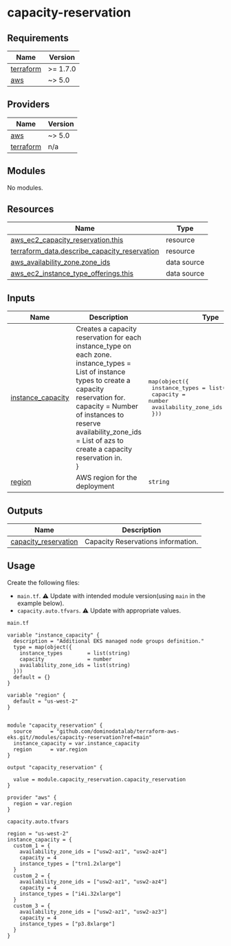 # capacity-reservation

<!-- BEGINNING OF PRE-COMMIT-TERRAFORM DOCS HOOK -->
## Requirements

| Name                                                                      | Version  |
| ------------------------------------------------------------------------- | -------- |
| <a name="requirement_terraform"></a> [terraform](#requirement\_terraform) | >= 1.7.0 |
| <a name="requirement_aws"></a> [aws](#requirement\_aws)                   | ~> 5.0   |

## Providers

| Name                                                                | Version |
| ------------------------------------------------------------------- | ------- |
| <a name="provider_aws"></a> [aws](#provider\_aws)                   | ~> 5.0  |
| <a name="provider_terraform"></a> [terraform](#provider\_terraform) | n/a     |

## Modules

No modules.

## Resources

| Name                                                                                                                                               | Type        |
| -------------------------------------------------------------------------------------------------------------------------------------------------- | ----------- |
| [aws_ec2_capacity_reservation.this](https://registry.terraform.io/providers/hashicorp/aws/latest/docs/resources/ec2_capacity_reservation)          | resource    |
| [terraform_data.describe_capacity_reservation](https://registry.terraform.io/providers/hashicorp/terraform/latest/docs/resources/data)             | resource    |
| [aws_availability_zone.zone_ids](https://registry.terraform.io/providers/hashicorp/aws/latest/docs/data-sources/availability_zone)                 | data source |
| [aws_ec2_instance_type_offerings.this](https://registry.terraform.io/providers/hashicorp/aws/latest/docs/data-sources/ec2_instance_type_offerings) | data source |

## Inputs

| Name                                                                                    | Description                                                                                                                                                                                                                                                                                                                | Type                                                                                                                                                           | Default | Required |
| --------------------------------------------------------------------------------------- | -------------------------------------------------------------------------------------------------------------------------------------------------------------------------------------------------------------------------------------------------------------------------------------------------------------------------- | -------------------------------------------------------------------------------------------------------------------------------------------------------------- | ------- | :------: |
| <a name="input_instance_capacity"></a> [instance\_capacity](#input\_instance\_capacity) | Creates a capacity reservation for each instance\_type on each zone.<br>    instance\_types        = List of instance types to create a capacity reservation for.<br>    capacity              = Number of instances to reserve<br>    availability\_zone\_ids = List of azs to create a capacity reservation in.<br>    } | <pre>map(object({<br>    instance_types        = list(string)<br>    capacity              = number<br>    availability_zone_ids = list(string)<br>  }))</pre> | `{}`    |    no    |
| <a name="input_region"></a> [region](#input\_region)                                    | AWS region for the deployment                                                                                                                                                                                                                                                                                              | `string`                                                                                                                                                       | n/a     |   yes    |

## Outputs

| Name                                                                                               | Description                        |
| -------------------------------------------------------------------------------------------------- | ---------------------------------- |
| <a name="output_capacity_reservation"></a> [capacity\_reservation](#output\_capacity\_reservation) | Capacity Reservations information. |
<!-- END OF PRE-COMMIT-TERRAFORM DOCS HOOK -->

## Usage

Create the following files:
* `main.tf`. :warning: Update with intended module version(using `main` in the example below).
* `capacity.auto.tfvars`. :warning: Update with appropriate values.

`main.tf`

```hcl
variable "instance_capacity" {
  description = "Additional EKS managed node groups definition."
  type = map(object({
    instance_types        = list(string)
    capacity              = number
    availability_zone_ids = list(string)
  }))
  default = {}
}

variable "region" {
  default = "us-west-2"
}


module "capacity_reservation" {
  source      = "github.com/dominodatalab/terraform-aws-eks.git//modules/capacity-reservation?ref=main"
  instance_capacity = var.instance_capacity
  region      = var.region
}

output "capacity_reservation" {

  value = module.capacity_reservation.capacity_reservation
}

provider "aws" {
  region = var.region
}
```

`capacity.auto.tfvars`

```hcl
region = "us-west-2"
instance_capacity = {
  custom_1 = {
    availability_zone_ids = ["usw2-az1", "usw2-az4"]
    capacity = 4
    instance_types = ["trn1.2xlarge"]
  }
  custom_2 = {
    availability_zone_ids = ["usw2-az1", "usw2-az4"]
    capacity = 4
    instance_types = ["i4i.32xlarge"]
  }
  custom_3 = {
    availability_zone_ids = ["usw2-az1", "usw2-az3"]
    capacity = 4
    instance_types = ["p3.8xlarge"]
  }
}
```
